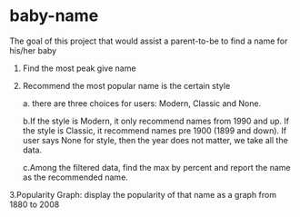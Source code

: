 # baby-name
The goal of this project that would assist a parent-to-be to find a name for his/her baby
1. Find the most peak give name
2. Recommend the most popular name is the certain style

    a. there are three choices for users: Modern, Classic and None. 
    
    b.If the style is Modern, it only recommend names from 1990 and up. If the style is Classic, it recommend names pre 1900 (1899 and down). If user says None for style, then the year does not matter, we take all the data. 
    
    c.Among the filtered data, find the max by percent and report the name as the recommended name.
    
3.Popularity Graph: display the popularity of that name as a graph from 1880 to 2008

